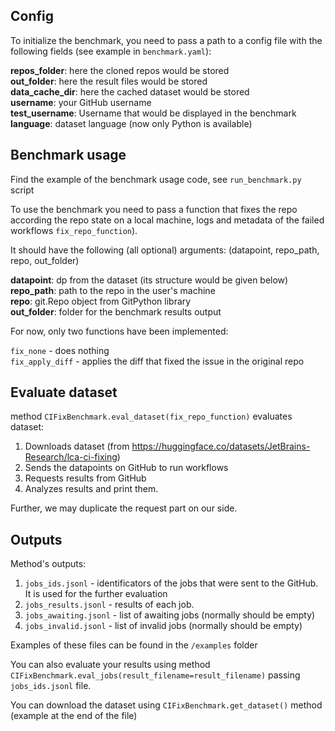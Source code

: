 ## Config

To initialize the benchmark, you need to pass a path to a config file with the following fields (see example in `benchmark.yaml`):

**repos_folder**: here the cloned repos would be stored  
**out_folder**: here the result files would be stored  
**data_cache_dir**: here the cached dataset would be stored  
**username**: your GitHub username  
**test_username**: Username that would be displayed in the benchmark  
**language**: dataset language (now only Python is available)  

## Benchmark usage

Find the example of the benchmark usage code, see `run_benchmark.py` script

To use the benchmark you need to pass a function that fixes the repo according 
the repo state on a local machine, logs and metadata of the failed workflows `fix_repo_function`).

It should have the following (all optional) arguments:
(datapoint, repo_path, repo, out_folder)

**datapoint**:  dp from the dataset (its structure would be given below)  
**repo_path**:  path to the repo in the user's machine  
**repo**:       git.Repo object from GitPython library  
**out_folder**: folder for the benchmark results output  

For now, only two functions have been implemented:

`fix_none` -       does nothing  
`fix_apply_diff` - applies the diff that fixed the issue in the original repo  

## Evaluate dataset

method `CIFixBenchmark.eval_dataset(fix_repo_function)` evaluates dataset:

1. Downloads dataset (from https://huggingface.co/datasets/JetBrains-Research/lca-ci-fixing)
2. Sends the datapoints on GitHub to run workflows
3. Requests results from GitHub
4. Analyzes results and print them.

Further, we may duplicate the request part on our side.

## Outputs

Method's outputs:

1. `jobs_ids.jsonl` - identificators of the jobs that were sent to the GitHub. It is used for the further evaluation
2. `jobs_results.jsonl` - results of each job.
3. `jobs_awaiting.jsonl` - list of awaiting jobs (normally should be empty)
3. `jobs_invalid.jsonl` - list of invalid jobs (normally should be empty)

Examples of these files can be found in the `/examples` folder

You can also evaluate your results using method `CIFixBenchmark.eval_jobs(result_filename=result_filename)`
passing `jobs_ids.jsonl` file.

You can download the dataset using `CIFixBenchmark.get_dataset()` method (example at the end of the file)
